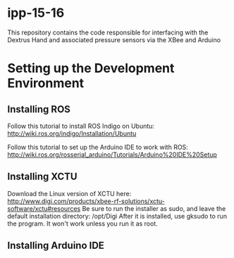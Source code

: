 # ipp-15-16
This repository contains the code responsible for interfacing with the Dextrus Hand and associated pressure sensors via the XBee and Arduino

# Setting up the Development Environment

## Installing ROS
Follow this tutorial to install ROS Indigo on Ubuntu: http://wiki.ros.org/indigo/Installation/Ubuntu

Follow this tutorial to set up the Arduino IDE to work with ROS: http://wiki.ros.org/rosserial_arduino/Tutorials/Arduino%20IDE%20Setup

## Installing XCTU
Download the Linux version of XCTU here: http://www.digi.com/products/xbee-rf-solutions/xctu-software/xctu#resources
Be sure to run the installer as sudo, and leave the default installation directory: /opt/Digi
After it is installed, use gksudo to run the program. It won't work unless you run it as root.

## Installing Arduino IDE
